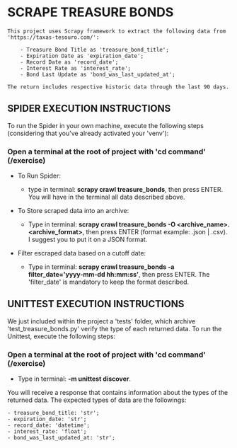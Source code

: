 # SCRAPE TREASURE BONDS

    This project uses Scrapy framework to extract the following data from 'https://taxas-tesouro.com/':

        - Treasure Bond Title as 'treasure_bond_title';
        - Expiration Date as 'expiration_date';
        - Record Date as 'record_date';
        - Interest Rate as 'interest_rate';
        - Bond Last Update as 'bond_was_last_updated_at';
    
    The return includes respective historic data through the last 90 days.

## SPIDER EXECUTION INSTRUCTIONS

To run the Spider in your own machine, execute the following steps (considering that you've already activated your 'venv'): 

### Open a terminal at the root of project with 'cd command' (/exercise)
* To Run Spider:
    - type in terminal: **scrapy crawl treasure_bonds**, then press ENTER. You will have in the terminal all data described above.

* To Store scraped data into an archive:
    - Type in terminal: **scrapy crawl treasure_bonds -O <archive_name>.<archive_format>**, then press ENTER (format example: .json | .csv). I suggest you to put it on a JSON format.

* Filter escraped data based on a cutoff date:
    - Type in terminal: **scrapy crawl treasure_bonds -a filter_date='yyyy-mm-dd hh:mm:ss'**, then press ENTER. The 'filter_date' is mandatory to keep the format described.

## UNITTEST EXECUTION INSTRUCTIONS

We just included within the project a 'tests' folder, which archive 'test_treasure_bonds.py' verify the type of each returned data. To run the Unittest, execute the following steps:

### Open a terminal at the root of project with 'cd command' (/exercise)

* Type in terminal: **-m unittest discover**. 

You will receive a response that contains information about the types of the returned data. 
The expected types of data are the followings:

    - treasure_bond_title: 'str';
    - expiration_date: 'str';
    - record_date: 'datetime';
    - interest_rate: 'float';
    - bond_was_last_updated_at: 'str';
